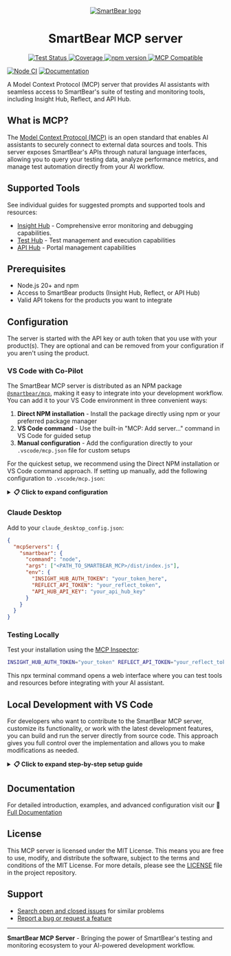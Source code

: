 <div align="center">
  <a href="https://www.smartbear.com">
    <picture>
      <source media="(prefers-color-scheme: dark)" srcset="https://assets.smartbear.com/m/79b99a7ff9c81a9a/original/SmartBear-Logo_Dark-Mode.svg">
      <img alt="SmartBear logo" src="https://assets.smartbear.com/m/105001cc5db1e0bf/original/SmartBear-Logo_Light-Mode.svg">
    </picture>
  </a>
  <h1>SmartBear MCP server</h1>

  <!-- Badges -->
  <div>
    <a href="https://github.com/SmartBear/smartbear-mcp/actions/workflows/test.yml">
      <img src="https://github.com/SmartBear/smartbear-mcp/workflows/Test%20Suite/badge.svg" alt="Test Status">
    </a>
    <a href="https://smartbear.github.io/smartbear-mcp/">
      <img src="https://img.shields.io/badge/coverage-dynamic-brightgreen" alt="Coverage">
    </a>
    <a href="https://www.npmjs.com/package/@smartbear/mcp">
      <img src="https://img.shields.io/npm/v/@smartbear/mcp" alt="npm version">
    </a>
    <a href="https://modelcontextprotocol.io">
      <img src="https://img.shields.io/badge/MCP-Compatible-blue" alt="MCP Compatible">
    </a>
  </div>
</div>

[![Node CI](https://github.com/SmartBear/smartbear-mcp/actions/workflows/node-ci.yml/badge.svg)](https://github.com/SmartBear/smartbear-mcp/actions/workflows/node-ci.yml)
[![Documentation](https://img.shields.io/badge/documentation-latest-blue.svg)](https://developer.smartbear.com/smartbear-mcp)

A Model Context Protocol (MCP) server that provides AI assistants with seamless access to SmartBear's suite of testing and monitoring tools, including Insight Hub, Reflect, and API Hub.

## What is MCP?

The [Model Context Protocol (MCP)](https://modelcontextprotocol.io/introduction) is an open standard that enables AI assistants to securely connect to external data sources and tools. This server exposes SmartBear's APIs through natural language interfaces, allowing you to query your testing data, analyze performance metrics, and manage test automation directly from your AI workflow.

## Supported Tools

See individual guides for suggested prompts and supported tools and resources:

- [Insight Hub](https://developer.smartbear.com/smartbear-mcp/docs/insight-hub-integration) - Comprehensive error monitoring and debugging capabilities.
- [Test Hub](https://developer.smartbear.com/smartbear-mcp/docs/test-hub-integration) - Test management and execution capabilities
- [API Hub](https://developer.smartbear.com/smartbear-mcp/docs/api-hub-integration) - Portal management capabilities


## Prerequisites

- Node.js 20+ and npm
- Access to SmartBear products (Insight Hub, Reflect, or API Hub)
- Valid API tokens for the products you want to integrate

## Configuration

The server is started with the API key or auth token that you use with your product(s). They are optional and can be removed from your configuration if you aren't using the product.

### VS Code with Co-Pilot

The SmartBear MCP server is distributed as an NPM package [`@smartbear/mcp`](https://www.npmjs.com/package/@smartbear/mcp), making it easy to integrate into your development workflow. You can add it to your VS Code environment in three convenient ways:

1. **Direct NPM installation** - Install the package directly using npm or your preferred package manager
2. **VS Code command** - Use the built-in "MCP: Add server…" command in VS Code for guided setup
3. **Manual configuration** - Add the configuration directly to your `.vscode/mcp.json` file for custom setups

For the quickest setup, we recommend using the Direct NPM installation or VS Code command approach. If setting up manually, add the following configuration to `.vscode/mcp.json`:

<details>
<summary><strong>📋 Click to expand configuration</strong></summary>

```json
{
  "servers": {
    "smartbear": {
      "type": "stdio",
      "command": "npx",
      "args": [
        "-y",
        "@smartbear/mcp@latest"
      ],
      "env": {
        "INSIGHT_HUB_AUTH_TOKEN": "${input:insight_hub_auth_token}",
        "INSIGHT_HUB_PROJECT_API_KEY": "${input:insight_hub_project_api_key}",
        "REFLECT_API_TOKEN": "${input:reflect_api_token}",
        "API_HUB_API_KEY": "${input:api_hub_api_key}"
      }
    }
  },
  "inputs": [
      {
         "id": "insight_hub_auth_token",
         "type": "promptString",
         "description": "Insight Hub Auth Token - leave blank to disable Insight Hub tools",
         "password": true
      },
      {
         "id": "insight_hub_project_api_key",
         "type": "promptString",
         "description": "Insight Hub Project API Key - for single project interactions",
         "password": false
      },
      {
         "id": "reflect_api_token",
         "type": "promptString",
         "description": "Reflect API Token - leave blank to disable Reflect tools",
         "password": true
      },
      {
         "id": "api_hub_api_key",
         "type": "promptString",
         "description": "API Hub API Key - leave blank to disable API Hub tools",
         "password": true
      }
  ]
}
```
</details>

### Claude Desktop
Add to your `claude_desktop_config.json`:

```json
{
  "mcpServers": {
    "smartbear": {
      "command": "node",
      "args": ["<PATH_TO_SMARTBEAR_MCP>/dist/index.js"],
      "env": {
        "INSIGHT_HUB_AUTH_TOKEN": "your_token_here",
        "REFLECT_API_TOKEN": "your_reflect_token",
        "API_HUB_API_KEY": "your_api_hub_key"
      }
    }
  }
}
```

### Testing Locally

Test your installation using the [MCP Inspector](https://github.com/modelcontextprotocol/inspector):

```bash
INSIGHT_HUB_AUTH_TOKEN="your_token" REFLECT_API_TOKEN="your_reflect_token" API_HUB_API_KEY="your_api_hub_key" npx @modelcontextprotocol/inspector npx @smartbear/mcp@latest

```

This npx terminal command opens a web interface where you can test tools and resources before integrating with your AI assistant.

## Local Development with VS Code

For developers who want to contribute to the SmartBear MCP server, customize its functionality, or work with the latest development features, you can build and run the server directly from source code. This approach gives you full control over the implementation and allows you to make modifications as needed.

<details>
    <summary><strong>📋 Click to expand step-by-step setup guide</strong></summary>

1. **Clone the repository:**
   ```bash
   git clone https://github.com/SmartBear/smartbear-mcp.git
   cd smartbear-mcp
   ```

2. **Install dependencies:**
   ```bash
   npm install
   ```

3. **Build the server:**
   ```bash
   npm run build
   ```

4. **Add server to VSCode environment** updating `.vscode/mcp.json` file in your project to point to your local build:


    ```json
    {
    "servers": {
        "smartbear": {
        "type": "stdio",
        "command": "node",
        "args": ["<PATH_TO_SMARTBEAR_MCP>/dist/index.js"],
        "env": {
            "INSIGHT_HUB_AUTH_TOKEN": "${input:insight_hub_auth_token}",
            "INSIGHT_HUB_PROJECT_API_KEY": "${input:insight_hub_project_api_key}",
            "REFLECT_API_TOKEN": "${input:reflect_api_token}",
            "API_HUB_API_KEY": "${input:api_hub_api_key}"
        }
        }
    },
    "inputs": [
        {
            "id": "insight_hub_auth_token",
            "type": "promptString",
            "description": "Insight Hub Auth Token - leave blank to disable Insight Hub tools",
            "password": true
        },
        {
            "id": "insight_hub_project_api_key",
            "type": "promptString",
            "description": "Insight Hub Project API Key - for single project interactions",
            "password": false
        },
        {
            "id": "reflect_api_token",
            "type": "promptString",
            "description": "Reflect API Token - leave blank to disable Reflect tools",
            "password": true
        },
        {
            "id": "api_hub_api_key",
            "type": "promptString",
            "description": "API Hub API Key - leave blank to disable API Hub tools",
            "password": true
        }
    ]
    }
    ```
    </details>

## Documentation

For detailed introduction, examples, and advanced configuration visit our 📖 [Full Documentation](https://developer.smartbear.com/smartbear-mcp)

## License

This MCP server is licensed under the MIT License. This means you are free to use, modify, and distribute the software, subject to the terms and conditions of the MIT License. For more details, please see the [LICENSE](LICENSE.txt) file in the project repository.

## Support

* [Search open and closed issues](https://github.com/SmartBear/smartbear-mcp/issues?utf8=✓&q=is%3Aissue) for similar problems
* [Report a bug or request a feature](https://github.com/SmartBear/smartbear-mcp/issues/new)


---

**SmartBear MCP Server** - Bringing the power of SmartBear's testing and monitoring ecosystem to your AI-powered development workflow.